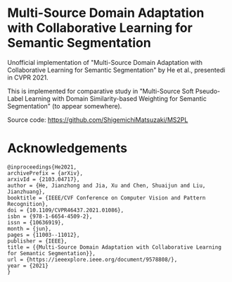 # Multi-Source Domain Adaptation with Collaborative Learning for Semantic Segmentation

Unofficial implementation of "Multi-Source Domain Adaptation with Collaborative Learning for Semantic Segmentation" by He et al., presentedi in CVPR 2021.

This is implemented for comparative study in "Multi-Source Soft Pseudo-Label Learning with Domain Similarity-based Weighting for Semantic Segmentation" (to appear somewhere).

Source code: https://github.com/ShigemichiMatsuzaki/MS2PL

# Acknowledgements

```
@inproceedings{He2021,
archivePrefix = {arXiv},
arxivId = {2103.04717},
author = {He, Jianzhong and Jia, Xu and Chen, Shuaijun and Liu, Jianzhuang},
booktitle = {IEEE/CVF Conference on Computer Vision and Pattern Recognition},
doi = {10.1109/CVPR46437.2021.01086},
isbn = {978-1-6654-4509-2},
issn = {10636919},
month = {jun},
pages = {11003--11012},
publisher = {IEEE},
title = {{Multi-Source Domain Adaptation with Collaborative Learning for Semantic Segmentation}},
url = {https://ieeexplore.ieee.org/document/9578808/},
year = {2021}
}
```